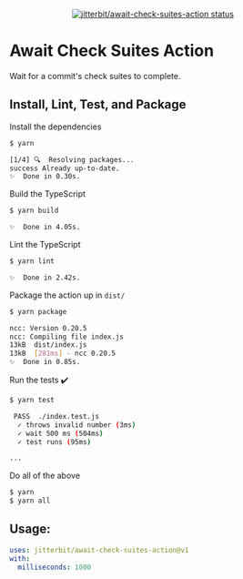 <p align="center">
  <a href="https://github.com/jitterbit/await-check-suites-action/actions"><img alt="jitterbit/await-check-suites-action status" src="https://github.com/jitterbit/await-check-suites-action/workflows/Test/badge.svg"></a>
</p>

# Await Check Suites Action

Wait for a commit's check suites to complete.

## Install, Lint, Test, and Package

Install the dependencies
```bash
$ yarn

[1/4] 🔍  Resolving packages...
success Already up-to-date.
✨  Done in 0.30s.
```

Build the TypeScript
```bash
$ yarn build

✨  Done in 4.05s.
```

Lint the TypeScript
```bash
$ yarn lint

✨  Done in 2.42s.
```

Package the action up in `dist/`
```bash
$ yarn package

ncc: Version 0.20.5
ncc: Compiling file index.js
13kB  dist/index.js
13kB  [281ms] - ncc 0.20.5
✨  Done in 0.85s.
```

Run the tests :heavy_check_mark:
```bash
$ yarn test

 PASS  ./index.test.js
  ✓ throws invalid number (3ms)
  ✓ wait 500 ms (504ms)
  ✓ test runs (95ms)

...
```

Do all of the above
```bash
$ yarn
$ yarn all
```

## Usage:

```yaml
uses: jitterbit/await-check-suites-action@v1
with:
  milliseconds: 1000
```
